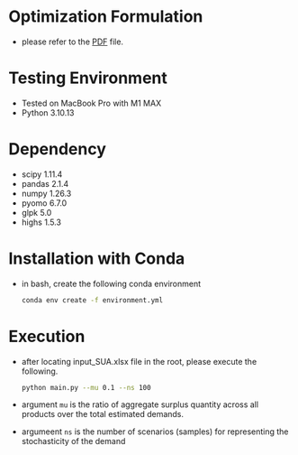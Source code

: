 # Optimization Formulation
- please refer to the [PDF](./doc/formulation.pdf) file.

# Testing Environment
- Tested on MacBook Pro with M1 MAX
- Python 3.10.13

# Dependency
- scipy 1.11.4
- pandas 2.1.4
- numpy 1.26.3
- pyomo 6.7.0
- glpk 5.0
- highs 1.5.3

# Installation with Conda
- in bash, create the following conda environment
    ```bash
    conda env create -f environment.yml
    ```

# Execution
- after locating input_SUA.xlsx file in the root, please execute the following.
    ```bash
    python main.py --mu 0.1 --ns 100
    ```
    
- argument `mu` is the ratio of aggregate surplus quantity across all products over the total estimated demands.
- argumeent `ns` is the number of scenarios (samples) for representing the stochasticity of the demand
